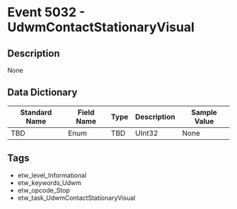 # Event 5032 - UdwmContactStationaryVisual

## Description
None

## Data Dictionary
|Standard Name|Field Name|Type|Description|Sample Value|
|---|---|---|---|---|
|TBD|Enum|TBD|UInt32|None|None|

## Tags
* etw_level_Informational
* etw_keywords_Udwm
* etw_opcode_Stop
* etw_task_UdwmContactStationaryVisual